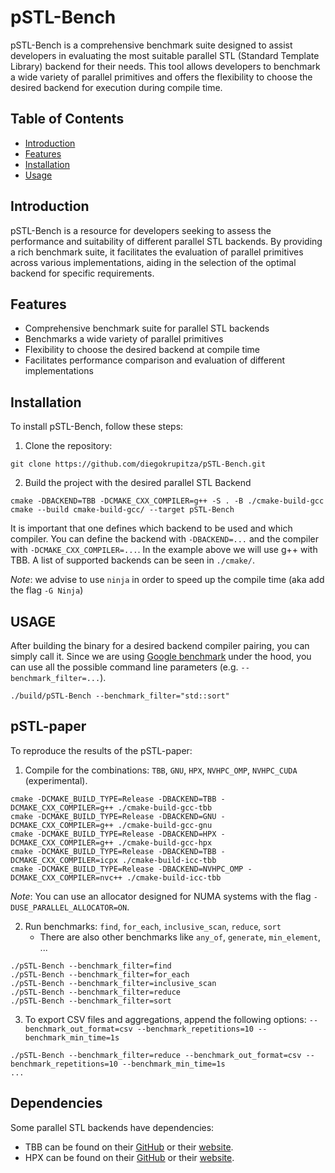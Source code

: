 # pSTL-Bench

pSTL-Bench is a comprehensive benchmark suite designed to assist developers in evaluating the most suitable parallel
STL (Standard Template Library) backend for their needs.
This tool allows developers to benchmark a wide variety of parallel primitives and offers the flexibility to choose the
desired backend for execution during compile time.

## Table of Contents

- [Introduction](#introduction)
- [Features](#features)
- [Installation](#installation)
- [Usage](#usage)

## Introduction

pSTL-Bench is a resource for developers seeking to assess the performance and suitability of different
parallel STL backends.
By providing a rich benchmark suite, it facilitates the evaluation of parallel primitives across various
implementations, aiding in the selection of the optimal backend for specific requirements.

## Features

- Comprehensive benchmark suite for parallel STL backends
- Benchmarks a wide variety of parallel primitives
- Flexibility to choose the desired backend at compile time
- Facilitates performance comparison and evaluation of different implementations

## Installation

To install pSTL-Bench, follow these steps:

1. Clone the repository:

```shell
git clone https://github.com/diegokrupitza/pSTL-Bench.git
```

2. Build the project with the desired parallel STL Backend

```shell
cmake -DBACKEND=TBB -DCMAKE_CXX_COMPILER=g++ -S . -B ./cmake-build-gcc
cmake --build cmake-build-gcc/ --target pSTL-Bench
```

It is important that one defines which backend to be used and which compiler.
You can define the backend with `-DBACKEND=...` and the compiler with `-DCMAKE_CXX_COMPILER=...`.
In the example above we will use g++ with TBB.
A list of supported backends can be seen in `./cmake/`.

_Note_: we advise to use `ninja` in order to speed up the compile time (aka add the flag `-G Ninja`)

## USAGE

After building the binary for a desired backend compiler pairing, you can simply call it.
Since we are using [Google benchmark](https://github.com/google/benchmark) under the hood, you can use all the possible
command line parameters (e.g. `--benchmark_filter=...`).

```shell
./build/pSTL-Bench --benchmark_filter="std::sort"
```

## pSTL-paper

To reproduce the results of the pSTL-paper:

1. Compile for the combinations: `TBB`, `GNU`, `HPX`, `NVHPC_OMP`, `NVHPC_CUDA` (experimental).

```shell
cmake -DCMAKE_BUILD_TYPE=Release -DBACKEND=TBB -DCMAKE_CXX_COMPILER=g++ ./cmake-build-gcc-tbb
cmake -DCMAKE_BUILD_TYPE=Release -DBACKEND=GNU -DCMAKE_CXX_COMPILER=g++ ./cmake-build-gcc-gnu
cmake -DCMAKE_BUILD_TYPE=Release -DBACKEND=HPX -DCMAKE_CXX_COMPILER=g++ ./cmake-build-gcc-hpx
cmake -DCMAKE_BUILD_TYPE=Release -DBACKEND=TBB -DCMAKE_CXX_COMPILER=icpx ./cmake-build-icc-tbb
cmake -DCMAKE_BUILD_TYPE=Release -DBACKEND=NVHPC_OMP -DCMAKE_CXX_COMPILER=nvc++ ./cmake-build-icc-tbb
```

_Note_: You can use an allocator designed for NUMA systems with the flag `-DUSE_PARALLEL_ALLOCATOR=ON`.

2. Run benchmarks: `find`, `for_each`, `inclusive_scan`, `reduce`, `sort`
    * There are also other benchmarks like `any_of`, `generate`, `min_element`, ...

```shell
./pSTL-Bench --benchmark_filter=find
./pSTL-Bench --benchmark_filter=for_each
./pSTL-Bench --benchmark_filter=inclusive_scan
./pSTL-Bench --benchmark_filter=reduce
./pSTL-Bench --benchmark_filter=sort
```

3. To export CSV files and aggregations, append the following
   options: `--benchmark_out_format=csv --benchmark_repetitions=10 --benchmark_min_time=1s`

```shell
./pSTL-Bench --benchmark_filter=reduce --benchmark_out_format=csv --benchmark_repetitions=10 --benchmark_min_time=1s
...
```

## Dependencies

Some parallel STL backends have dependencies:

- TBB can be found on their [GitHub](https://github.com/oneapi-src/oneTBB) or
their [website](https://www.intel.com/content/www/us/en/developer/tools/oneapi/onetbb.html).
- HPX can be found on their [GitHub](https://github.com/STEllAR-GROUP/hpx) or
their [website](https://hpx.stellar-group.org/). 